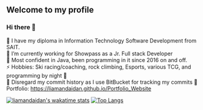 ## Welcome to my profile 
### Hi there 👋   
🏫 I have my diploma in Information Technology Software Development from SAIT.  
🔭 I’m currently working for Showpass as a Jr. Full stack Developer  
💬 Most confident in Java, been programming in it since 2016 on and off.    
⚡ Hobbies: Ski racing/coaching, rock climbing, Esports, various TCG, and programming by night 🦉    
📆 Disregard my commit history as I use BitBucket for tracking my commits
🥇 Portfolio: https://liamandaidan.github.io/Portfolio_Website  
  

[![liamandaidan's wakatime stats](https://github-readme-stats.vercel.app/api/wakatime?username=liamandaidan&langs_count=6&theme=radical)](https://github.com/anuraghazra/github-readme-stats)
[![Top Langs](https://github-readme-stats.vercel.app/api/top-langs/?username=liamandaidan&layout=compact&langs_count=6&theme=radical&hide=html)](https://github.com/liamandaidan/github-readme-stats)  
